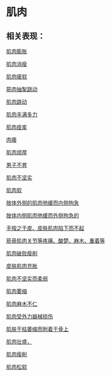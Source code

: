 # 肌肉## 相关表现： [肌肉膨胀](https://www.gmzyjc.com/search/result?wd=肌肉膨胀)[肌肉消瘦](https://www.gmzyjc.com/search/result?wd=肌肉消瘦)[肌肉瘘软](https://www.gmzyjc.com/search/result?wd=肌肉瘘软)[筋肉抽掣跳动](https://www.gmzyjc.com/search/result?wd=筋肉抽掣跳动)[肌肉跳动](https://www.gmzyjc.com/search/result?wd=肌肉跳动)[肌肉丰满多力](https://www.gmzyjc.com/search/result?wd=肌肉丰满多力)[肌肉痉挛](https://www.gmzyjc.com/search/result?wd=肌肉痉挛)[肉痿](https://www.gmzyjc.com/search/result?wd=肉痿)[肌肉顽厚](https://www.gmzyjc.com/search/result?wd=肌肉顽厚)[男子不育](https://www.gmzyjc.com/search/result?wd=男子不育)[肌肉不坚实](https://www.gmzyjc.com/search/result?wd=肌肉不坚实)[肌肉软](https://www.gmzyjc.com/search/result?wd=肌肉软)[肢体外侧的肌肉弛缓而内侧拘急](https://www.gmzyjc.com/search/result?wd=肢体外侧的肌肉弛缓而内侧拘急)[肢体内侧肌肉弛缓而外侧拘急的](https://www.gmzyjc.com/search/result?wd=肢体内侧肌肉弛缓而外侧拘急的)[手按之于皮、皮肤肌肉陷下而不起](https://www.gmzyjc.com/search/result?wd=手按之于皮、皮肤肌肉陷下而不起)[筋骨肌肉关节等疼痛、酸楚、麻木、重着等](https://www.gmzyjc.com/search/result?wd=筋骨肌肉关节等疼痛、酸楚、麻木、重着等)[肌肉破败瘦削](https://www.gmzyjc.com/search/result?wd=肌肉破败瘦削)[皮肤肌肉充胀](https://www.gmzyjc.com/search/result?wd=皮肤肌肉充胀)[肌肉不坚实而柔弱](https://www.gmzyjc.com/search/result?wd=肌肉不坚实而柔弱)[肌肉萎缩](https://www.gmzyjc.com/search/result?wd=肌肉萎缩)[肌肉麻木不仁	](https://www.gmzyjc.com/search/result?wd=肌肉麻木不仁	)[肌肉受外力器械损伤](https://www.gmzyjc.com/search/result?wd=肌肉受外力器械损伤)[肌肤干枯萎缩而附着于骨上](https://www.gmzyjc.com/search/result?wd=肌肤干枯萎缩而附着于骨上)[肌肉壮盛，](https://www.gmzyjc.com/search/result?wd=肌肉壮盛，)[肌肉瘦削](https://www.gmzyjc.com/search/result?wd=肌肉瘦削)[肌肉松软](https://www.gmzyjc.com/search/result?wd=肌肉松软)